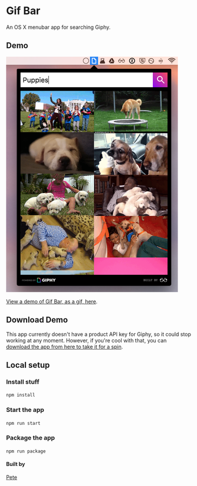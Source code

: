 # Gif Bar
An OS X menubar app for searching Giphy.

## Demo
![Gif Bar demo](./src/images/gif-bar-screenshot.png "Gif bar demo")

[View a demo of Gif Bar, as a gif, here](http://giphy-menubar.s3.amazonaws.com/gifs/demo.gif).

## Download Demo
This app currently doesn't have a product API key for Giphy, so it could stop working
at any moment. However, if you're cool with that, you can [download the app from here to take it for a spin](https://goo.gl/YoDmgs).

## Local setup
### Install stuff
`npm install`

### Start the app
`npm run start`

### Package the app
`npm run package`

#### Built by
[Pete](http://www.peteroome.com/)
